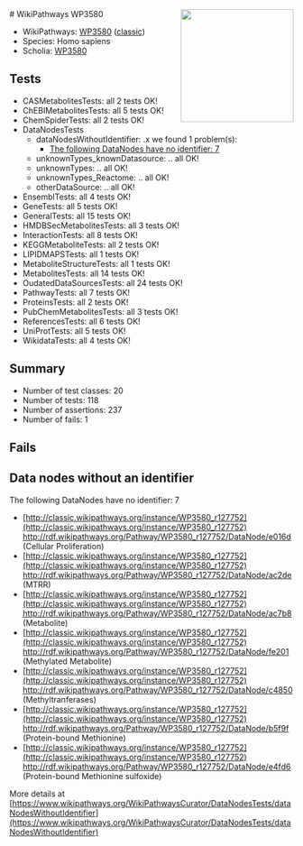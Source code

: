<img style="float: right; width: 200px" src="https://upload.wikimedia.org/wikipedia/commons/thumb/8/83/Wplogo_with_text_500.png/640px-Wplogo_with_text_500.png" />
# WikiPathways WP3580

* WikiPathways: [WP3580](https://wikipathways.org/pathways/WP3580) ([classic](https://classic.wikipathways.org/instance/WP3580))
* Species: Homo sapiens
* Scholia: [WP3580](https://scholia.toolforge.org/wikipathways/WP3580)
## Tests
* CASMetabolitesTests: all 2 tests OK!
* ChEBIMetabolitesTests: all 5 tests OK!
* ChemSpiderTests: all 2 tests OK!
* DataNodesTests
    * dataNodesWithoutIdentifier: .x we found 1 problem(s):
        * [The following DataNodes have no identifier: 7](#d2d32fa6)
    * unknownTypes_knownDatasource: .. all OK!
    * unknownTypes: .. all OK!
    * unknownTypes_Reactome: .. all OK!
    * otherDataSource: .. all OK!
* EnsemblTests: all 4 tests OK!
* GeneTests: all 5 tests OK!
* GeneralTests: all 15 tests OK!
* HMDBSecMetabolitesTests: all 3 tests OK!
* InteractionTests: all 8 tests OK!
* KEGGMetaboliteTests: all 2 tests OK!
* LIPIDMAPSTests: all 1 tests OK!
* MetaboliteStructureTests: all 1 tests OK!
* MetabolitesTests: all 14 tests OK!
* OudatedDataSourcesTests: all 24 tests OK!
* PathwayTests: all 7 tests OK!
* ProteinsTests: all 2 tests OK!
* PubChemMetabolitesTests: all 3 tests OK!
* ReferencesTests: all 6 tests OK!
* UniProtTests: all 5 tests OK!
* WikidataTests: all 4 tests OK!


## Summary

* Number of test classes: 20
* Number of tests: 118
* Number of assertions: 237
* Number of fails: 1

## Fails

<a name="d2d32fa6" />

## Data nodes without an identifier

The following DataNodes have no identifier: 7

* [http://classic.wikipathways.org/instance/WP3580_r127752](http://classic.wikipathways.org/instance/WP3580_r127752) http://rdf.wikipathways.org/Pathway/WP3580_r127752/DataNode/e016d (Cellular Proliferation)
* [http://classic.wikipathways.org/instance/WP3580_r127752](http://classic.wikipathways.org/instance/WP3580_r127752) http://rdf.wikipathways.org/Pathway/WP3580_r127752/DataNode/ac2de (MTRR)
* [http://classic.wikipathways.org/instance/WP3580_r127752](http://classic.wikipathways.org/instance/WP3580_r127752) http://rdf.wikipathways.org/Pathway/WP3580_r127752/DataNode/ac7b8 (Metabolite)
* [http://classic.wikipathways.org/instance/WP3580_r127752](http://classic.wikipathways.org/instance/WP3580_r127752) http://rdf.wikipathways.org/Pathway/WP3580_r127752/DataNode/fe201 (Methylated
Metabolite)
* [http://classic.wikipathways.org/instance/WP3580_r127752](http://classic.wikipathways.org/instance/WP3580_r127752) http://rdf.wikipathways.org/Pathway/WP3580_r127752/DataNode/c4850 (Methyltranferases)
* [http://classic.wikipathways.org/instance/WP3580_r127752](http://classic.wikipathways.org/instance/WP3580_r127752) http://rdf.wikipathways.org/Pathway/WP3580_r127752/DataNode/b5f9f (Protein-bound Methionine)
* [http://classic.wikipathways.org/instance/WP3580_r127752](http://classic.wikipathways.org/instance/WP3580_r127752) http://rdf.wikipathways.org/Pathway/WP3580_r127752/DataNode/e4fd6 (Protein-bound Methionine 
sulfoxide)


More details at [https://www.wikipathways.org/WikiPathwaysCurator/DataNodesTests/dataNodesWithoutIdentifier](https://www.wikipathways.org/WikiPathwaysCurator/DataNodesTests/dataNodesWithoutIdentifier)

